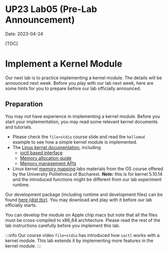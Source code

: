 UP23 Lab05 (Pre-Lab Announcement)
=================================
Date: 2023-04-24

[TOC]

# Implement a Kernel Module

Our next lab is to practice implementing a kernel module. The details will be announced next week. Before you play with our lab next week, here are some hints for you to prepare before our lab officially announced.

## Preparation

You may not have experience in implementing a kernel module. Before you start your implementation, you may read some relevant kernel documents and tutorials.

- Please check the `file+stdio` course slide and read the `hellomod` example to see how a simple kernel module is implemented.
- The [Linux kernel documentation](https://www.kernel.org/doc/html/latest/), including
   - [ioctl based interface](https://www.kernel.org/doc/html/latest/driver-api/ioctl.html) 
   - [Memory allocation guide](https://www.kernel.org/doc/html/latest/core-api/memory-allocation.html)
   - [Memory management APIs](https://www.kernel.org/doc/html/latest/core-api/mm-api.html)
- Linux kernel [memory mapping](https://linux-kernel-labs.github.io/refs/heads/master/labs/memory_mapping.html) labs materials from the OS course offered by the University Politehnica of Bucharest. ***Note:*** this is for kernel 5.10.14 and the introduced functions might be different from our lab experiment runtime.

Our development package (including runtime and development files) can be found [here (dist.tbz)](https://up23.zoolab.org/up23/lab05/dist.tbz). You may download and play with it before our lab officially starts.

You can develop the module on Apple chip macs but note that all the files must be cross-compiled to x86_64 architecture. Please read the rest of the lab instructions carefully before you implement this lab.

:::info
Our course video `file+stdio` has introduced how `ioctl` works with a kernel module. This lab extends it by implementing more features in the kernel module.
:::
